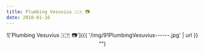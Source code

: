 ```yaml
---
title: Plumbing Vesuvius 🇮🇹 📷
date: 2018-01-16
---
```


<center>!['Plumbing Vesuvius 🇮🇹 📷']({{ '/img/91PlumbingVesuvius------.jpg' | url }} "")</center>